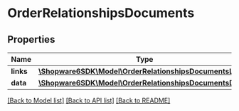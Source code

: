 # OrderRelationshipsDocuments

## Properties
Name | Type | Description | Notes
------------ | ------------- | ------------- | -------------
**links** | [**\Shopware6SDK\Model\OrderRelationshipsDocumentsLinks**](OrderRelationshipsDocumentsLinks.md) |  | [optional] 
**data** | [**\Shopware6SDK\Model\OrderRelationshipsDocumentsData[]**](OrderRelationshipsDocumentsData.md) |  | [optional] 

[[Back to Model list]](../../README.md#documentation-for-models) [[Back to API list]](../../README.md#documentation-for-api-endpoints) [[Back to README]](../../README.md)

